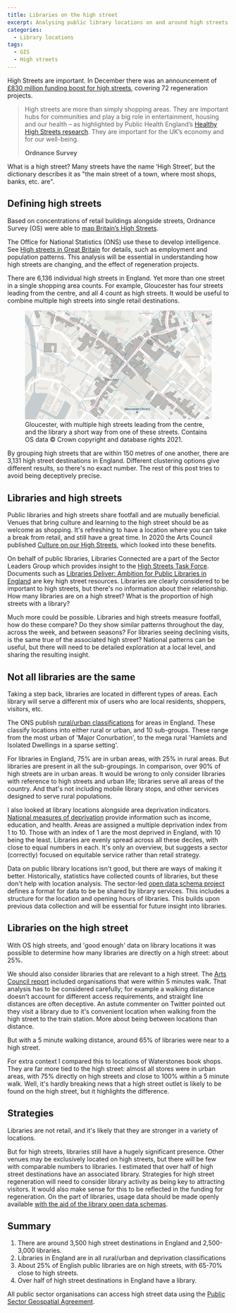 ```yaml
---
title: Libraries on the high street
excerpt: Analysing public library locations on and around high streets in England
categories:
  - Library locations
tags:
  - GIS
  - High streets
---
```


High Streets are important. In December there was an announcement of [£830 million funding boost for high streets](https://www.gov.uk/government/news/830-million-funding-boost-for-high-streets), covering 72 regeneration projects.

> High streets are more than simply shopping areas. They are important hubs for communities and play a big role in entertainment, housing and our health – as highlighted by Public Health England’s [Healthy High Streets research](https://www.gov.uk/government/publications/healthy-high-streets-good-place-making-in-an-urban-setting). They are important for the UK’s economy and for our well-being. 
>
> **Ordnance Survey**

What is a high street? Many streets have the name ‘High Street’, but the dictionary describes it as "the main street of a town, where most shops, banks, etc. are".

## Defining high streets

Based on concentrations of retail buildings alongside streets, Ordnance Survey (OS) were able to [map Britain’s High Streets](https://www.ordnancesurvey.co.uk/business-government/sectors/public-sector/high-streets).

The Office for National Statistics (ONS) use these to develop intelligence. See [High streets in Great Britain](https://www.ons.gov.uk/peoplepopulationandcommunity/populationandmigration/populationestimates/articles/highstreetsingreatbritain/march2020) for details, such as employment and population patterns. This analysis will be essential in understanding how high streets are changing, and the effect of regeneration projects.

There are 6,136 individual high streets in England. Yet more than one street in a single shopping area counts. For example, Gloucester has four streets leading from the centre, and all 4 count as high streets. It would be useful to combine multiple high streets into single retail destinations.

<figure>
  <img src="https://raw.githubusercontent.com/LibrariesHacked/librarieshacked.github.io/master/images/2021-04-12-gloucester-high-streets.png" alt="Map of the centre of GLouceser with lines plotted along the high streets and a point plotted for Gloucester library"/>
  <figcaption>Gloucester, with multiple high streets leading from the centre, and the library a short way from one of these streets. Contains OS data &copy; Crown copyright and database rights 2021.</figcaption>
</figure>
By grouping high streets that are within 150 metres of one another, there are 3,131 high street destinations in England. Different clustering options give different results, so there's no exact number. The rest of this post tries to avoid being deceptively precise.

## Libraries and high streets

Public libraries and high streets share footfall and are mutually beneficial. Venues that bring culture and learning to the high street should be as welcome as shopping. It's refreshing to have a location where you can take a break from retail, and still have a great time. In 2020 the Arts Council published [Culture on our High Streets](https://www.artscouncil.org.uk/news-and-announcements/culture-our-high-streets), which looked into these benefits.

On behalf of public libraries, Libraries Connected are a part of the Sector Leaders Group which provides insight to the [High Streets Task Force](https://www.highstreetstaskforce.org.uk/). Documents such as [Libraries Deliver: Ambition for Public Libraries in England](https://www.highstreetstaskforce.org.uk/resources/details/?id=5f538224-45be-45a2-96fa-746337e0527a) are key high street resources. Libraries are clearly considered to be important to high streets, but there's no information about their relationship. How many libraries are on a high street? What is the proportion of high streets with a library?

Much more could be possible. Libraries and high streets measure footfall, how do these compare? Do they show similar patterns throughout the day, across the week, and between seasons? For libraries seeing declining visits, is the same true of the associated high street? National patterns can be useful, but there will need to be detailed exploration at a local level, and sharing the resulting insight.

## Not all libraries are the same

Taking a step back, libraries are located in different types of areas. Each library will serve a different mix of users who are local residents, shoppers, visitors, etc.

The ONS publish [rural/urban classifications](https://www.ons.gov.uk/methodology/geography/geographicalproducts/ruralurbanclassifications/2011ruralurbanclassification) for areas in England. These classify locations into either rural or urban, and 10 sub-groups. These range from the most urban of 'Major Conurbation', to the mega rural 'Hamlets and Isolated Dwellings in a sparse setting'.

For libraries in England, 75% are in urban areas, with 25% in rural areas. But libraries are present in all the sub-groupings. In comparison, over 90% of high streets are in urban areas. It would be wrong to only consider libraries with reference to high streets and urban life; libraries serve all areas of the country. And that's not including mobile library stops, and other services designed to serve rural populations.

I also looked at library locations alongside area deprivation indicators. [National measures of deprivation](https://www.gov.uk/government/statistics/english-indices-of-deprivation-2019) provide information such as income, education, and health. Areas are assigned a multiple deprivation index from 1 to 10. Those with an index of 1 are the most deprived in England, with 10 being the least. Libraries are evenly spread across all these deciles, with close to equal numbers in each. It's only an overview, but suggests a sector (correctly) focused on equitable service rather than retail strategy.

Data on public library locations isn't good, but there are ways of making it better. Historically, statistics have collected counts of libraries, but these don't help with location analysis. The sector-led [open data schema project](https://schema.librarydata.uk/) defines a format for data to be be shared by library services. This includes a structure for the location and opening hours of libraries. This builds upon previous data collection and will be essential for future insight into libraries.

## Libraries on the high street

With OS high streets, and 'good enough' data on library locations it was possible to determine how many libraries are directly on a high street: about 25%.

We should also consider libraries that are relevant to a high street. The [Arts Council report](https://www.artscouncil.org.uk/news-and-announcements/culture-our-high-streets) included organisations that were within 5 minutes walk. That analysis has to be considered carefully; for example a walking distance doesn't account for different access requirements, and straight line distances are often deceptive. An astute commenter on Twitter pointed out they visit a library due to it's convenient location when walking from the high street to the train station. More about being between locations than distance.

But with a 5 minute walking distance, around 65% of libraries were near to a high street.

For extra context I compared this to locations of Waterstones book shops. They are far more tied to the high street: almost all stores were in urban areas, with 75% directly on high streets and close to 100% within a 5 minute walk. Well, it's hardly breaking news that a high street outlet is likely to be found on the high street, but it highlights the difference.

## Strategies

Libraries are not retail, and it's likely that they are stronger in a variety of locations.

But for high streets, libraries still have a hugely significant presence. Other venues may be exclusively located on high streets, but there will be few with comparable numbers to libraries. I estimated that over half of high street destinations have an associated library. Strategies for high street regeneration will need to consider library activity as being key to attracting visitors. It would also make sense for this to be reflected in the funding for regeneration. On the part of libraries, usage data should be made openly available [with the aid of the library open data schemas](https://schema.librarydata.uk/).

## Summary

1. There are around 3,500 high street destinations in England and 2,500-3,000 libraries.
2. Libraries in England are in all rural/urban and deprivation classifications
4. About 25% of English public libraries are on high streets, with 65-70% close to high streets.
5. Over half of high street destinations in England have a library.

All public sector organisations can access high street data using the [Public Sector Geospatial Agreement](https://www.ordnancesurvey.co.uk/business-government/public-sector-geospatial-agreement).